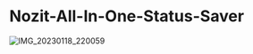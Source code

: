 # Nozit-All-In-One-Status-Saver
![IMG_20230118_220059](https://user-images.githubusercontent.com/122664158/218257761-cee8de49-3d0f-4bcd-8a26-1d1a19599cfd.jpg)
